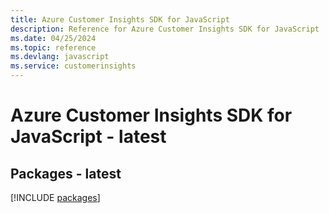 ```yaml
---
title: Azure Customer Insights SDK for JavaScript
description: Reference for Azure Customer Insights SDK for JavaScript
ms.date: 04/25/2024
ms.topic: reference
ms.devlang: javascript
ms.service: customerinsights
---
```

# Azure Customer Insights SDK for JavaScript - latest
## Packages - latest
[!INCLUDE [packages](customer-insights-index.md)]